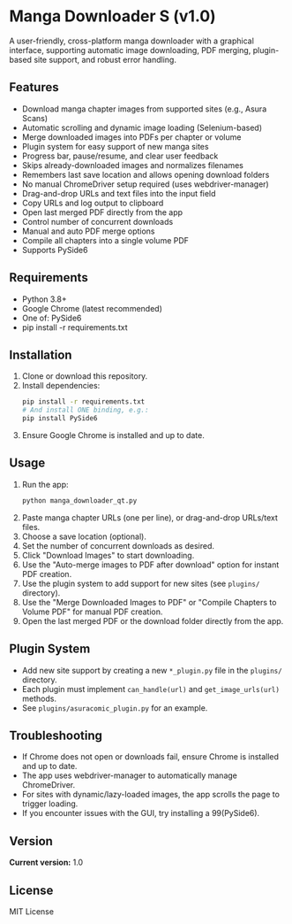 # Manga Downloader S (v1.0)

A user-friendly, cross-platform manga downloader with a graphical interface, supporting automatic image downloading, PDF merging, plugin-based site support, and robust error handling.

## Features

- Download manga chapter images from supported sites (e.g., Asura Scans)
- Automatic scrolling and dynamic image loading (Selenium-based)
- Merge downloaded images into PDFs per chapter or volume
- Plugin system for easy support of new manga sites
- Progress bar, pause/resume, and clear user feedback
- Skips already-downloaded images and normalizes filenames
- Remembers last save location and allows opening download folders
- No manual ChromeDriver setup required (uses webdriver-manager)
- Drag-and-drop URLs and text files into the input field
- Copy URLs and log output to clipboard
- Open last merged PDF directly from the app
- Control number of concurrent downloads
- Manual and auto PDF merge options
- Compile all chapters into a single volume PDF
- Supports PySide6

## Requirements

- Python 3.8+
- Google Chrome (latest recommended)
- One of: PySide6
- pip install -r requirements.txt

## Installation

1. Clone or download this repository.
2. Install dependencies:
   ```sh
   pip install -r requirements.txt
   # And install ONE binding, e.g.:
   pip install PySide6
   ```
3. Ensure Google Chrome is installed and up to date.

## Usage

1. Run the app:
   ```sh
   python manga_downloader_qt.py
   ```
2. Paste manga chapter URLs (one per line), or drag-and-drop URLs/text files.
3. Choose a save location (optional).
4. Set the number of concurrent downloads as desired.
5. Click "Download Images" to start downloading.
6. Use the "Auto-merge images to PDF after download" option for instant PDF creation.
7. Use the plugin system to add support for new sites (see `plugins/` directory).
8. Use the "Merge Downloaded Images to PDF" or "Compile Chapters to Volume PDF" for manual PDF creation.
9. Open the last merged PDF or the download folder directly from the app.

## Plugin System

- Add new site support by creating a new `*_plugin.py` file in the `plugins/` directory.
- Each plugin must implement `can_handle(url)` and `get_image_urls(url)` methods.
- See `plugins/asuracomic_plugin.py` for an example.

## Troubleshooting

- If Chrome does not open or downloads fail, ensure Chrome is installed and up to date.
- The app uses webdriver-manager to automatically manage ChromeDriver.
- For sites with dynamic/lazy-loaded images, the app scrolls the page to trigger loading.
- If you encounter issues with the GUI, try installing a 99(PySide6).

## Version

**Current version:** 1.0

## License

MIT License
